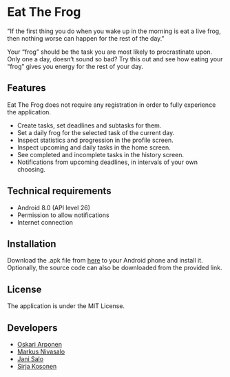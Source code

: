 # Eat The Frog
"If the first thing you do when you wake up in the morning is eat a live frog, then nothing worse can happen for the rest of the day." 

Your “frog” should be the task you are most likely to procrastinate upon. Only one a day, doesn’t sound so bad?
Try this out and see how eating your “frog” gives you energy for the rest of your day.

## Features
Eat The Frog does not require any registration in order to fully experience the application.
- Create tasks, set deadlines and subtasks for them.
- Set a daily frog for the selected task of the current day.
- Inspect statistics and progression in the profile screen.
- Inspect upcoming and daily tasks in the home screen. 
- See completed and incomplete tasks in the history screen.
- Notifications from upcoming deadlines, in intervals of your own choosing.

## Technical requirements
-	Android 8.0 (API level 26)
-	Permission to allow notifications
-	Internet connection

## Installation
Download the .apk file from [here](https://github.com/metropolia-mobile-project/EatTheFrog/releases/tag/1.01) to your Android phone and install it. Optionally, the source code can also be downloaded from the provided link.

## License
The application is under the MIT License.

## Developers
- [Oskari Arponen](https://github.com/AOskari)
- [Markus Nivasalo](https://github.com/markusniv)
- [Jani Salo](https://github.com/Janiksa)
- [Sirja Kosonen](https://github.com/sirjak)
